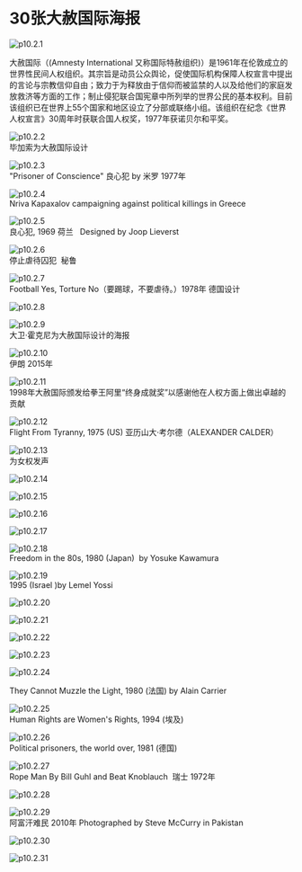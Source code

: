 # 30张大赦国际海报

![p10.2.1](./images/10.2.1.jpg)  

​大赦国际（(Amnesty International 又称国际特赦组织)）是1961年在伦敦成立的世界性民间人权组织。其宗旨是动员公众舆论，促使国际机构保障人权宣言中提出的言论与宗教信仰自由；致力于为释放由于信仰而被监禁的人以及给他们的家庭发放救济等方面的工作；制止侵犯联合国宪章中所列举的世界公民的基本权利。目前该组织已在世界上55个国家和地区设立了分部或联络小组。该组织在纪念《世界人权宣言》30周年时获联合国人权奖，1977年获诺贝尔和平奖。

![p10.2.2](./images/10.2.2.jpg)  
毕加索为大赦国际设计

![p10.2.3](./images/10.2.3.jpg)  
"Prisoner of Conscience" 良心犯 by 米罗 1977年

![p10.2.4](./images/10.2.4.jpg)  
Nriva Kapaxalov campaigning against political killings in Greece

![p10.2.5](./images/10.2.5.jpg)  
良心犯, 1969 荷兰   Designed by Joop Lieverst

![p10.2.6](./images/10.2.6.jpg)  
停止虐待囚犯  秘鲁

![p10.2.7](./images/10.2.7.jpg)  
Football Yes, Torture No（要踢球，不要虐待。）1978年 德国设计

![p10.2.8](./images/10.2.8.jpg)  

![p10.2.9](./images/10.2.9.jpg)  
大卫·霍克尼为大赦国际设计的海报

![p10.2.10](./images/10.2.10.jpg)  
伊朗 2015年

![p10.2.11](./images/10.2.11.jpg)  
1998年大赦国际颁发给拳王阿里“终身成就奖”以感谢他在人权方面上做出卓越的贡献

![p10.2.12](./images/10.2.12.jpg)  
Flight From Tyranny, 1975 (US) 亚历山大·考尔德（ALEXANDER CALDER）

![p10.2.13](./images/10.2.13.png)  
为女权发声

![p10.2.14](./images/10.2.14.jpg)

![p10.2.15](./images/10.2.15.png)

![p10.2.16](./images/10.2.16.jpg)

![p10.2.17](./images/10.2.17.jpg)

![p10.2.18](./images/10.2.18.jpg)  
Freedom in the 80s, 1980 (Japan)  by Yosuke Kawamura

![p10.2.19](./images/10.2.19.jpg)  
1995 (Israel )by Lemel Yossi

![p10.2.20](./images/10.2.20.jpg)

![p10.2.21](./images/10.2.21.jpg)

![p10.2.22](./images/10.2.22.jpg)

![p10.2.23](./images/10.2.23.jpg)

![p10.2.24](./images/10.2.24.jpg)

They Cannot Muzzle the Light, 1980 (法国) by Alain Carrier

![p10.2.25](./images/10.2.25.jpg)  
Human Rights are Women's Rights, 1994 (埃及)

![p10.2.26](./images/10.2.26.jpg)  
Political prisoners, the world over, 1981 (德国)

![p10.2.27](./images/10.2.27.jpg)  
Rope Man By Bill Guhl and Beat Knoblauch  瑞士 1972年

![p10.2.28](./images/10.2.28.jpg)  

![p10.2.29](./images/10.2.29.jpg)  
阿富汗难民 2010年 Photographed by Steve McCurry in Pakistan

![p10.2.30](./images/10.2.30.jpg)  

![p10.2.31](./images/10.2.31.jpg)  

